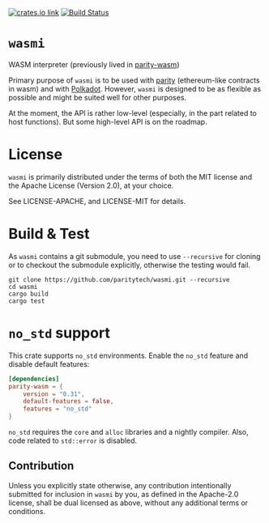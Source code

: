 [![crates.io link](https://img.shields.io/crates/v/wasmi.svg)](https://crates.io/crates/wasmi)
[![Build Status](https://travis-ci.org/paritytech/wasmi.svg?branch=master)](https://travis-ci.org/paritytech/wasmi)

# `wasmi`

WASM interpreter (previously lived in [parity-wasm](https://github.com/paritytech/parity-wasm))

Primary purpose of `wasmi` is to be used with [parity](https://github.com/paritytech/parity) (ethereum-like contracts in wasm) and with [Polkadot](https://github.com/paritytech/polkadot). However, `wasmi` is designed to be as flexible as possible and might be suited well for other purposes.

At the moment, the API is rather low-level (especially, in the part related to host functions). But some high-level API is on the roadmap.

# License

`wasmi` is primarily distributed under the terms of both the MIT
license and the Apache License (Version 2.0), at your choice.

See LICENSE-APACHE, and LICENSE-MIT for details.

# Build & Test

As `wasmi` contains a git submodule, you need to use `--recursive` for cloning or to checkout the submodule explicitly, otherwise the testing would fail.

```
git clone https://github.com/paritytech/wasmi.git --recursive
cd wasmi
cargo build
cargo test
```

# `no_std` support
This crate supports `no_std` environments.
Enable the `no_std` feature and disable default features:
```toml
[dependencies]
parity-wasm = {
	version = "0.31",
	default-features = false,
	features = "no_std"
}
```

`no_std` requires the `core` and `alloc` libraries and a nightly compiler.
Also, code related to `std::error` is disabled.

## Contribution

Unless you explicitly state otherwise, any contribution intentionally submitted
for inclusion in `wasmi` by you, as defined in the Apache-2.0 license, shall be
dual licensed as above, without any additional terms or conditions.
